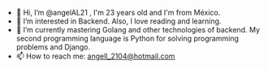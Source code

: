 - 👋 Hi, I’m @angelAL21 , I'm 23 years old and I'm from México.
- 👀 I’m interested in Backend. Also, I love reading and learning.
- 🌱 I’m currently mastering Golang and other technologies of backend. My second programming language is Python for solving programming problems and Django.
- 📫 How to reach me: angell_2104@hotmail.com

<!---
angelAL21/angelAL21 is a ✨ special ✨ repository because its `README.md` (this file) appears on your GitHub profile.
You can click the Preview link to take a look at your changes.
--->
